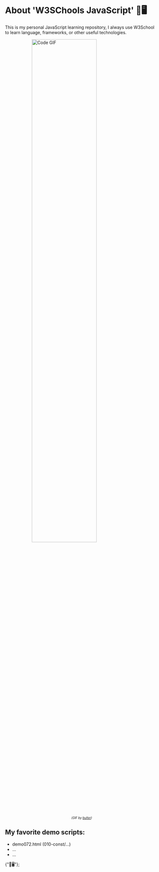 # About 'W3SChools JavaScript' 🌿🖥️

This is my personal JavaScript learning repository, I always use W3School to learn language, frameworks, or other useful technologies.

<img src="https://media0.giphy.com/media/v1.Y2lkPTc5MGI3NjExZ3o1OXZ3Zm0ybXRyODk1cjQ4bXloaXNnYmFnZjYxNG56NjJ3YnQ0ZSZlcD12MV9pbnRlcm5hbF9naWZfYnlfaWQmY3Q9Zw/26tn33aiTi1jkl6H6/giphy.gif" alt="Code GIF" style="width: 65%;display:block;margin:auto;">
<p id="img-caption" style="font-size: 10px;font-style: italic;text-align: center;">(GIF by <a href="https://giphy.com/butler">bulter</a>)</p>

## My favorite demo scripts:

- demo072.html (010-const/...)
- ...
- ...

{"🌿🖥️"};
